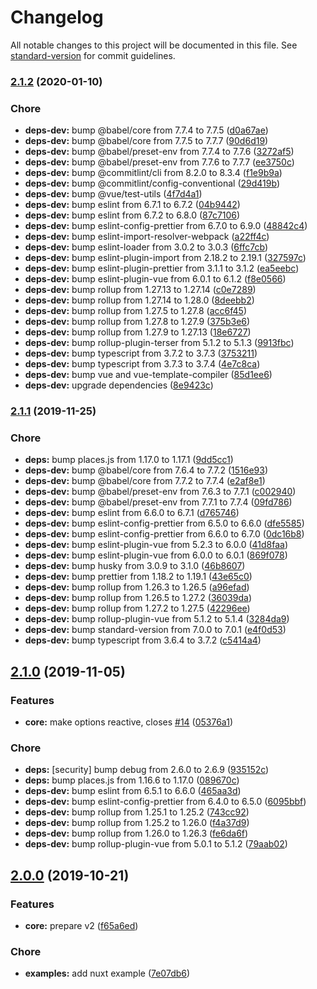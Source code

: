 # Changelog

All notable changes to this project will be documented in this file. See [standard-version](https://github.com/conventional-changelog/standard-version) for commit guidelines.

### [2.1.2](https://github.com/Gomah/vue-places/compare/v2.1.1...v2.1.2) (2020-01-10)


### Chore

* **deps-dev:** bump @babel/core from 7.7.4 to 7.7.5 ([d0a67ae](https://github.com/Gomah/vue-places/commit/d0a67ae9cb3a1de2d33e449255d2e31ae61524e4))
* **deps-dev:** bump @babel/core from 7.7.5 to 7.7.7 ([90d6d19](https://github.com/Gomah/vue-places/commit/90d6d1915638fe8d394a19e32df907c2825ab10a))
* **deps-dev:** bump @babel/preset-env from 7.7.4 to 7.7.6 ([3272af5](https://github.com/Gomah/vue-places/commit/3272af534fb2b3aa49c246377e83ad82dd8c8bc0))
* **deps-dev:** bump @babel/preset-env from 7.7.6 to 7.7.7 ([ee3750c](https://github.com/Gomah/vue-places/commit/ee3750cb31faee213da0390b314a5413afaf77d0))
* **deps-dev:** bump @commitlint/cli from 8.2.0 to 8.3.4 ([f1e9b9a](https://github.com/Gomah/vue-places/commit/f1e9b9aab3bb2516c406b951ba4d43e00dae6e27))
* **deps-dev:** bump @commitlint/config-conventional ([29d419b](https://github.com/Gomah/vue-places/commit/29d419bbff2de476750c1c7847bf9feca315780d))
* **deps-dev:** bump @vue/test-utils ([4f7d4a1](https://github.com/Gomah/vue-places/commit/4f7d4a19ded1a749f8cbb130db7b55e62dfab28d))
* **deps-dev:** bump eslint from 6.7.1 to 6.7.2 ([04b9442](https://github.com/Gomah/vue-places/commit/04b9442563cf5f53268636d1cbe459e61fbe7825))
* **deps-dev:** bump eslint from 6.7.2 to 6.8.0 ([87c7106](https://github.com/Gomah/vue-places/commit/87c710661faec70121d78fb7ad7cea37f2d14832))
* **deps-dev:** bump eslint-config-prettier from 6.7.0 to 6.9.0 ([48842c4](https://github.com/Gomah/vue-places/commit/48842c4060aa8fb057dd9f682931a3232d4fa279))
* **deps-dev:** bump eslint-import-resolver-webpack ([a22ff4c](https://github.com/Gomah/vue-places/commit/a22ff4c34526bb49a7b418c9c644617a9b3a7585))
* **deps-dev:** bump eslint-loader from 3.0.2 to 3.0.3 ([6ffc7cb](https://github.com/Gomah/vue-places/commit/6ffc7cb57b9e312be5ec5ae9c73a7deae668dc66))
* **deps-dev:** bump eslint-plugin-import from 2.18.2 to 2.19.1 ([327597c](https://github.com/Gomah/vue-places/commit/327597c69d7f2a0781ccd540cdf1f22ff39095e4))
* **deps-dev:** bump eslint-plugin-prettier from 3.1.1 to 3.1.2 ([ea5eebc](https://github.com/Gomah/vue-places/commit/ea5eebc2103b2371cbf37e5857add10a8878a1f9))
* **deps-dev:** bump eslint-plugin-vue from 6.0.1 to 6.1.2 ([f8e0566](https://github.com/Gomah/vue-places/commit/f8e0566dca13dcaba5b733b8f9f74a88077d0d98))
* **deps-dev:** bump rollup from 1.27.13 to 1.27.14 ([c0e7289](https://github.com/Gomah/vue-places/commit/c0e7289bc82dc89c0ee28c583c5fabdbbb987578))
* **deps-dev:** bump rollup from 1.27.14 to 1.28.0 ([8deebb2](https://github.com/Gomah/vue-places/commit/8deebb2248465af87149c47bea8e11fdd516e2a9))
* **deps-dev:** bump rollup from 1.27.5 to 1.27.8 ([acc6f45](https://github.com/Gomah/vue-places/commit/acc6f456f6aff0c8ee27b78bf3891a32ed762a3d))
* **deps-dev:** bump rollup from 1.27.8 to 1.27.9 ([375b3e6](https://github.com/Gomah/vue-places/commit/375b3e6df8a33bf7dd584dbb1ab027d4eca69b25))
* **deps-dev:** bump rollup from 1.27.9 to 1.27.13 ([18e6727](https://github.com/Gomah/vue-places/commit/18e6727adbc55e00adeed58e6380b1a351153956))
* **deps-dev:** bump rollup-plugin-terser from 5.1.2 to 5.1.3 ([9913fbc](https://github.com/Gomah/vue-places/commit/9913fbc7b01821a7745dd413335bac56effec788))
* **deps-dev:** bump typescript from 3.7.2 to 3.7.3 ([3753211](https://github.com/Gomah/vue-places/commit/37532118d2c00f988e16059951d10d40e380586b))
* **deps-dev:** bump typescript from 3.7.3 to 3.7.4 ([4e7c8ca](https://github.com/Gomah/vue-places/commit/4e7c8ca6307708c38486fddd4d1ac5516fd53e8f))
* **deps-dev:** bump vue and vue-template-compiler ([85d1ee6](https://github.com/Gomah/vue-places/commit/85d1ee65c3cdc0fbd1ae55112810431d749743a2))
* **deps-dev:** upgrade dependencies ([8e9423c](https://github.com/Gomah/vue-places/commit/8e9423c460c7688e5b642b65ad1c4c007222f190))

### [2.1.1](https://github.com/Gomah/vue-places/compare/v2.1.0...v2.1.1) (2019-11-25)


### Chore

* **deps:** bump places.js from 1.17.0 to 1.17.1 ([9dd5cc1](https://github.com/Gomah/vue-places/commit/9dd5cc173021d3bc33df3e648256a97fd6a38984))
* **deps-dev:** bump @babel/core from 7.6.4 to 7.7.2 ([1516e93](https://github.com/Gomah/vue-places/commit/1516e93d16b8c4e489a150fdb556c2a568a83b33))
* **deps-dev:** bump @babel/core from 7.7.2 to 7.7.4 ([e2af8e1](https://github.com/Gomah/vue-places/commit/e2af8e13affab6909034a36b8db55095d1300c8b))
* **deps-dev:** bump @babel/preset-env from 7.6.3 to 7.7.1 ([c002940](https://github.com/Gomah/vue-places/commit/c00294007c3c310d9033478e870887d6f8b497e9))
* **deps-dev:** bump @babel/preset-env from 7.7.1 to 7.7.4 ([09fd786](https://github.com/Gomah/vue-places/commit/09fd786e086f1bd9bc816877f5b5cd47dd2e65a9))
* **deps-dev:** bump eslint from 6.6.0 to 6.7.1 ([d765746](https://github.com/Gomah/vue-places/commit/d7657460be815b3aeee287643d8797e838af192e))
* **deps-dev:** bump eslint-config-prettier from 6.5.0 to 6.6.0 ([dfe5585](https://github.com/Gomah/vue-places/commit/dfe5585a949b9e8b5b373e64d6d2690129917906))
* **deps-dev:** bump eslint-config-prettier from 6.6.0 to 6.7.0 ([0dc16b8](https://github.com/Gomah/vue-places/commit/0dc16b8c34d759a74fc9c07d380b1e52776bb30c))
* **deps-dev:** bump eslint-plugin-vue from 5.2.3 to 6.0.0 ([41d8faa](https://github.com/Gomah/vue-places/commit/41d8faa65ba4025464c2e096eca452a5b9fddb6e))
* **deps-dev:** bump eslint-plugin-vue from 6.0.0 to 6.0.1 ([869f078](https://github.com/Gomah/vue-places/commit/869f078e5d9c4ac456b93691e095c897f48a2897))
* **deps-dev:** bump husky from 3.0.9 to 3.1.0 ([46b8607](https://github.com/Gomah/vue-places/commit/46b8607000cdf8b7b9917a600c68d0a19f0772fe))
* **deps-dev:** bump prettier from 1.18.2 to 1.19.1 ([43e65c0](https://github.com/Gomah/vue-places/commit/43e65c08945afad21f348199166c6b4e29558ce5))
* **deps-dev:** bump rollup from 1.26.3 to 1.26.5 ([a96efad](https://github.com/Gomah/vue-places/commit/a96efad17db08615b6cb71c9d00b2921aa7107f3))
* **deps-dev:** bump rollup from 1.26.5 to 1.27.2 ([36039da](https://github.com/Gomah/vue-places/commit/36039dadee666c729726553daa78f637bd8f91d6))
* **deps-dev:** bump rollup from 1.27.2 to 1.27.5 ([42296ee](https://github.com/Gomah/vue-places/commit/42296ee7de01f683b0655d00526db7def8059ca0))
* **deps-dev:** bump rollup-plugin-vue from 5.1.2 to 5.1.4 ([3284da9](https://github.com/Gomah/vue-places/commit/3284da956f80906564720de0c8b36b78c92683f1))
* **deps-dev:** bump standard-version from 7.0.0 to 7.0.1 ([e4f0d53](https://github.com/Gomah/vue-places/commit/e4f0d537e3fe31b794f3c6d9cb43ef6fe1f5f394))
* **deps-dev:** bump typescript from 3.6.4 to 3.7.2 ([c5414a4](https://github.com/Gomah/vue-places/commit/c5414a434c0bb1987616ad55325fbd8e8a6f9bb1))

## [2.1.0](https://github.com/Gomah/vue-places/compare/v2.0.0...v2.1.0) (2019-11-05)


### Features

* **core:** make options reactive, closes [#14](https://github.com/Gomah/vue-places/issues/14) ([05376a1](https://github.com/Gomah/vue-places/commit/05376a1451ae40f123139dcfb58a8588d113623b))


### Chore

* **deps:** [security] bump debug from 2.6.0 to 2.6.9 ([935152c](https://github.com/Gomah/vue-places/commit/935152c897806330aae316f6a303fb88786f5206))
* **deps:** bump places.js from 1.16.6 to 1.17.0 ([089670c](https://github.com/Gomah/vue-places/commit/089670c11864eb9d1cd4789cbf77cf61347ccb24))
* **deps-dev:** bump eslint from 6.5.1 to 6.6.0 ([465aa3d](https://github.com/Gomah/vue-places/commit/465aa3d9958e4c5f9a53e478dcf83dca28e39a96))
* **deps-dev:** bump eslint-config-prettier from 6.4.0 to 6.5.0 ([6095bbf](https://github.com/Gomah/vue-places/commit/6095bbfafee39f30a8be7c779547d3340e0c3ecc))
* **deps-dev:** bump rollup from 1.25.1 to 1.25.2 ([743cc92](https://github.com/Gomah/vue-places/commit/743cc921d1b4b499d8cdae4ac493aae036407e18))
* **deps-dev:** bump rollup from 1.25.2 to 1.26.0 ([f4a37d9](https://github.com/Gomah/vue-places/commit/f4a37d9c49e5ac35350a371f752f5ba84436facc))
* **deps-dev:** bump rollup from 1.26.0 to 1.26.3 ([fe6da6f](https://github.com/Gomah/vue-places/commit/fe6da6fb18329a44ca3b71da0c2cacc48251f8db))
* **deps-dev:** bump rollup-plugin-vue from 5.0.1 to 5.1.2 ([79aab02](https://github.com/Gomah/vue-places/commit/79aab02010e2b129ab2835980b66f9b06060239f))

## [2.0.0](https://github.com/Gomah/vue-places/compare/v1.1.0...v2.0.0) (2019-10-21)


### Features

* **core:** prepare v2 ([f65a6ed](https://github.com/Gomah/vue-places/commit/f65a6ede297eb07480dfc10b1be2634a8cebb96d))


### Chore

* **examples:** add nuxt example ([7e07db6](https://github.com/Gomah/vue-places/commit/7e07db6d5dd74caa6f52891afabd7d9e36a14099))
